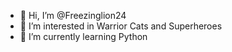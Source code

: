 - 👋 Hi, I’m @Freezinglion24
- 👀 I’m interested in Warrior Cats and Superheroes
- 🌱 I’m currently learning Python

<!---
Freezinglion24/Freezinglion24 is a ✨ special ✨ repository because its `README.md` (this file) appears on your GitHub profile.
You can click the Preview link to take a look at your changes.
--->
